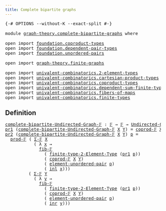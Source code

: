 ```yaml
---
title: Complete bipartite graphs
---
```


<pre class="Agda"><a id="51" class="Symbol">{-#</a> <a id="55" class="Keyword">OPTIONS</a> <a id="63" class="Pragma">--without-K</a> <a id="75" class="Pragma">--exact-split</a> <a id="89" class="Symbol">#-}</a>

<a id="94" class="Keyword">module</a> <a id="101" href="graph-theory.complete-bipartite-graphs.html" class="Module">graph-theory.complete-bipartite-graphs</a> <a id="140" class="Keyword">where</a>

<a id="147" class="Keyword">open</a> <a id="152" class="Keyword">import</a> <a id="159" href="foundation.coproduct-types.html" class="Module">foundation.coproduct-types</a>
<a id="186" class="Keyword">open</a> <a id="191" class="Keyword">import</a> <a id="198" href="foundation.dependent-pair-types.html" class="Module">foundation.dependent-pair-types</a>
<a id="230" class="Keyword">open</a> <a id="235" class="Keyword">import</a> <a id="242" href="foundation.unordered-pairs.html" class="Module">foundation.unordered-pairs</a>

<a id="270" class="Keyword">open</a> <a id="275" class="Keyword">import</a> <a id="282" href="graph-theory.finite-graphs.html" class="Module">graph-theory.finite-graphs</a>

<a id="310" class="Keyword">open</a> <a id="315" class="Keyword">import</a> <a id="322" href="univalent-combinatorics.2-element-types.html" class="Module">univalent-combinatorics.2-element-types</a>
<a id="362" class="Keyword">open</a> <a id="367" class="Keyword">import</a> <a id="374" href="univalent-combinatorics.cartesian-product-types.html" class="Module">univalent-combinatorics.cartesian-product-types</a>
<a id="422" class="Keyword">open</a> <a id="427" class="Keyword">import</a> <a id="434" href="univalent-combinatorics.coproduct-types.html" class="Module">univalent-combinatorics.coproduct-types</a>
<a id="474" class="Keyword">open</a> <a id="479" class="Keyword">import</a> <a id="486" href="univalent-combinatorics.dependent-sum-finite-types.html" class="Module">univalent-combinatorics.dependent-sum-finite-types</a>
<a id="537" class="Keyword">open</a> <a id="542" class="Keyword">import</a> <a id="549" href="univalent-combinatorics.fibers-of-maps.html" class="Module">univalent-combinatorics.fibers-of-maps</a>
<a id="588" class="Keyword">open</a> <a id="593" class="Keyword">import</a> <a id="600" href="univalent-combinatorics.finite-types.html" class="Module">univalent-combinatorics.finite-types</a>
</pre>
## Definition

<pre class="Agda"><a id="complete-bipartite-Undirected-Graph-𝔽"></a><a id="665" href="graph-theory.complete-bipartite-graphs.html#665" class="Function">complete-bipartite-Undirected-Graph-𝔽</a> <a id="703" class="Symbol">:</a> <a id="705" href="univalent-combinatorics.finite-types.html#4873" class="Function">𝔽</a> <a id="707" class="Symbol">→</a> <a id="709" href="univalent-combinatorics.finite-types.html#4873" class="Function">𝔽</a> <a id="711" class="Symbol">→</a> <a id="713" href="graph-theory.finite-graphs.html#1298" class="Function">Undirected-Graph-𝔽</a>
<a id="732" href="foundation-core.dependent-pair-types.html#605" class="Field">pr1</a> <a id="736" class="Symbol">(</a><a id="737" href="graph-theory.complete-bipartite-graphs.html#665" class="Function">complete-bipartite-Undirected-Graph-𝔽</a> <a id="775" href="graph-theory.complete-bipartite-graphs.html#775" class="Bound">X</a> <a id="777" href="graph-theory.complete-bipartite-graphs.html#777" class="Bound">Y</a><a id="778" class="Symbol">)</a> <a id="780" class="Symbol">=</a> <a id="782" href="univalent-combinatorics.coproduct-types.html#5414" class="Function">coprod-𝔽</a> <a id="791" href="graph-theory.complete-bipartite-graphs.html#775" class="Bound">X</a> <a id="793" href="graph-theory.complete-bipartite-graphs.html#777" class="Bound">Y</a>
<a id="795" href="foundation-core.dependent-pair-types.html#617" class="Field">pr2</a> <a id="799" class="Symbol">(</a><a id="800" href="graph-theory.complete-bipartite-graphs.html#665" class="Function">complete-bipartite-Undirected-Graph-𝔽</a> <a id="838" href="graph-theory.complete-bipartite-graphs.html#838" class="Bound">X</a> <a id="840" href="graph-theory.complete-bipartite-graphs.html#840" class="Bound">Y</a><a id="841" class="Symbol">)</a> <a id="843" href="graph-theory.complete-bipartite-graphs.html#843" class="Bound">p</a> <a id="845" class="Symbol">=</a>
  <a id="849" href="univalent-combinatorics.cartesian-product-types.html#5725" class="Function">prod-𝔽</a> <a id="856" class="Symbol">(</a> <a id="858" href="univalent-combinatorics.dependent-sum-finite-types.html#2958" class="Function">Σ-𝔽</a> <a id="862" href="graph-theory.complete-bipartite-graphs.html#838" class="Bound">X</a>
           <a id="875" class="Symbol">(</a> <a id="877" class="Symbol">λ</a> <a id="879" href="graph-theory.complete-bipartite-graphs.html#879" class="Bound">x</a> <a id="881" class="Symbol">→</a>
             <a id="896" href="univalent-combinatorics.fibers-of-maps.html#3421" class="Function">fib-𝔽</a>
               <a id="917" class="Symbol">(</a> <a id="919" href="univalent-combinatorics.2-element-types.html#5284" class="Function">finite-type-2-Element-Type</a> <a id="946" class="Symbol">(</a><a id="947" href="foundation-core.dependent-pair-types.html#605" class="Field">pr1</a> <a id="951" href="graph-theory.complete-bipartite-graphs.html#843" class="Bound">p</a><a id="952" class="Symbol">))</a>
               <a id="970" class="Symbol">(</a> <a id="972" href="univalent-combinatorics.coproduct-types.html#5414" class="Function">coprod-𝔽</a> <a id="981" href="graph-theory.complete-bipartite-graphs.html#838" class="Bound">X</a> <a id="983" href="graph-theory.complete-bipartite-graphs.html#840" class="Bound">Y</a><a id="984" class="Symbol">)</a>
               <a id="1001" class="Symbol">(</a> <a id="1003" href="foundation.unordered-pairs.html#3488" class="Function">element-unordered-pair</a> <a id="1026" href="graph-theory.complete-bipartite-graphs.html#843" class="Bound">p</a><a id="1027" class="Symbol">)</a>
               <a id="1044" class="Symbol">(</a> <a id="1046" href="foundation.coproduct-types.html#1250" class="InductiveConstructor">inl</a> <a id="1050" href="graph-theory.complete-bipartite-graphs.html#879" class="Bound">x</a><a id="1051" class="Symbol">)))</a>
         <a id="1064" class="Symbol">(</a> <a id="1066" href="univalent-combinatorics.dependent-sum-finite-types.html#2958" class="Function">Σ-𝔽</a> <a id="1070" href="graph-theory.complete-bipartite-graphs.html#840" class="Bound">Y</a>
           <a id="1083" class="Symbol">(</a> <a id="1085" class="Symbol">λ</a> <a id="1087" href="graph-theory.complete-bipartite-graphs.html#1087" class="Bound">y</a> <a id="1089" class="Symbol">→</a>
             <a id="1104" href="univalent-combinatorics.fibers-of-maps.html#3421" class="Function">fib-𝔽</a>
               <a id="1125" class="Symbol">(</a> <a id="1127" href="univalent-combinatorics.2-element-types.html#5284" class="Function">finite-type-2-Element-Type</a> <a id="1154" class="Symbol">(</a><a id="1155" href="foundation-core.dependent-pair-types.html#605" class="Field">pr1</a> <a id="1159" href="graph-theory.complete-bipartite-graphs.html#843" class="Bound">p</a><a id="1160" class="Symbol">))</a>
               <a id="1178" class="Symbol">(</a> <a id="1180" href="univalent-combinatorics.coproduct-types.html#5414" class="Function">coprod-𝔽</a> <a id="1189" href="graph-theory.complete-bipartite-graphs.html#838" class="Bound">X</a> <a id="1191" href="graph-theory.complete-bipartite-graphs.html#840" class="Bound">Y</a><a id="1192" class="Symbol">)</a>
               <a id="1209" class="Symbol">(</a> <a id="1211" href="foundation.unordered-pairs.html#3488" class="Function">element-unordered-pair</a> <a id="1234" href="graph-theory.complete-bipartite-graphs.html#843" class="Bound">p</a><a id="1235" class="Symbol">)</a>
               <a id="1252" class="Symbol">(</a> <a id="1254" href="foundation.coproduct-types.html#1268" class="InductiveConstructor">inr</a> <a id="1258" href="graph-theory.complete-bipartite-graphs.html#1087" class="Bound">y</a><a id="1259" class="Symbol">)))</a>
</pre>